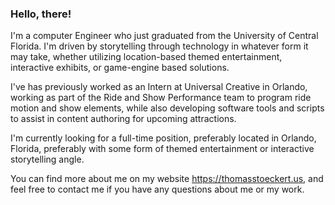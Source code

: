 ### Hello, there!

I'm a computer Engineer who just graduated from the University of Central Florida. I'm driven by storytelling through technology in whatever form it may take, whether utilizing location-based themed entertainment, interactive exhibits, or game-engine based solutions.

I've has previously worked as an Intern at Universal Creative in Orlando, working as part of the Ride and Show Performance team to program ride motion and show elements, while also developing software tools and scripts to assist in content authoring for upcoming attractions.

I'm currently looking for a full-time position, preferably located in Orlando, Florida, preferably with some form of themed entertainment or interactive storytelling angle.

You can find more about me on my website https://thomasstoeckert.us, and feel free to contact me if you have any questions about me or my work.

<!--
**thomasstoeckert/thomasstoeckert** is a ✨ _special_ ✨ repository because its `README.md` (this file) appears on your GitHub profile.

Here are some ideas to get you started:

- 🔭 I’m currently working on ...
- 🌱 I’m currently learning ...
- 👯 I’m looking to collaborate on ...
- 🤔 I’m looking for help with ...
- 💬 Ask me about ...
- 📫 How to reach me: ...
- 😄 Pronouns: ...
- ⚡ Fun fact: ...
-->
